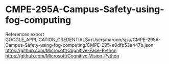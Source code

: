 # CMPE-295A-Campus-Safety-using-fog-computing

References
export GOOGLE_APPLICATION_CREDENTIALS=/Users/haroon/sjsu/CMPE-295A-Campus-Safety-using-fog-computing/CMPE-295-e0dfb53a447b.json
https://github.com/Microsoft/Cognitive-Face-Python
https://github.com/Microsoft/Cognitive-Vision-Python